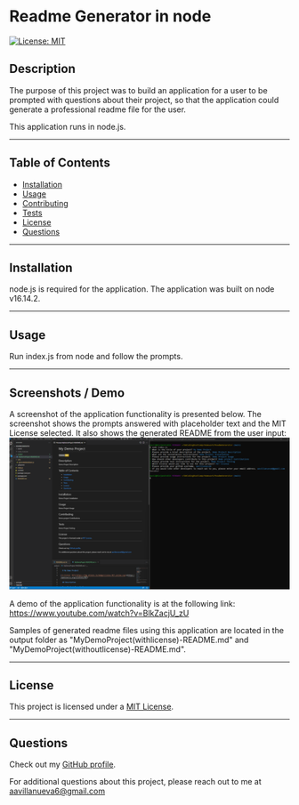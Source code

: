 # Readme Generator in node

[![License: MIT](https://img.shields.io/badge/License-MIT-yellow.svg)](https://opensource.org/licenses/MIT)

## Description

The purpose of this project was to build an application for a user to be prompted with questions about their project, so that the application could generate a professional readme file for the user.

This application runs in node.js.

---

## Table of Contents

- [Installation](#installation)
- [Usage](#usage)
- [Contributing](#contributing)
- [Tests](#tests)
- [License](#license)
- [Questions](#questions)

---

## Installation

node.js is required for the application. The application was built on node v16.14.2.

---

## Usage

Run index.js from node and follow the prompts.

---

## Screenshots / Demo

A screenshot of the application functionality is presented below. The screenshot shows the prompts answered with placeholder text and the MIT License selected. It also shows the generated README from the user input:
![screenshot of the application](./assets/images/demoScreenshot.png)

A demo of the application functionality is at the following link:
<https://www.youtube.com/watch?v=BlkZacjU_zU>

Samples of generated readme files using this application are located in the output folder as "MyDemoProject(withlicense)-README.md" and "MyDemoProject(withoutlicense)-README.md".

---

## License

This project is licensed under a [MIT License](https://opensource.org/licenses/MIT).

---

## Questions

Check out my [GitHub profile](https://github.com/aavillanueva6).

For additional questions about this project, please reach out to me at <aavillanueva6@gmail.com>
